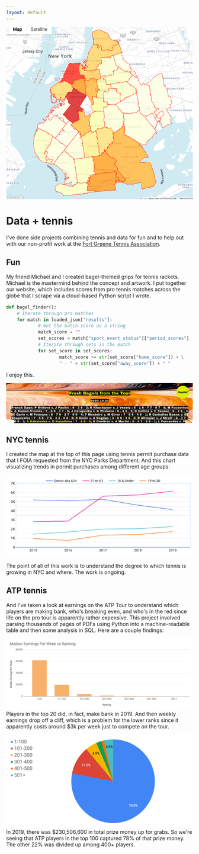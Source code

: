 ```yaml
---
layout: default
---
```


![Brooklyn tennis permits](https://github.com/seeess1/seeess1.github.io/raw/master/assets/images/brooklyn-permits.png)


# Data + tennis

I've done side projects combining tennis and data for fun and to help out with our non-profit work at the [Fort Greene Tennis Association](http://www.fortgreenetennis.org/). 

## Fun

My friend Michael and I created bagel-themed grips for tennis rackets. Michael is the mastermind behind the concept and artwork. I put together our website, which includes scores from pro tennis matches across the globe that I scrape via a cloud-based Python script I wrote. 

```python
def bagel_finder():
    # Iterate through pro matches
    for match in loaded_json["results"]:                
            # Get the match score as a string
            match_score = ""
            set_scores = match["sport_event_status"]["period_scores"]
            # Iterate through sets in the match
            for set_score in set_scores:                
                    match_score += str(set_score["home_score"]) + \
                    " - " + str(set_score["away_score"]) + " "
```

I enjoy this.

![Bageled](https://github.com/seeess1/seeess1.github.io/raw/master/assets/images/bageled.png)

## NYC tennis

I created the map at the top of this page using tennis permit purchase data that I FOIA requested from the NYC Parks Department. And this chart visualizing trends in permit purchases among different age groups:

![Tennis permits age groups](https://github.com/seeess1/seeess1.github.io/raw/master/assets/images/permits-age.png)

The point of all of this work is to understand the degree to which tennis is growing in NYC and where. The work is ongoing.

## ATP tennis

And I've taken a look at earnings on the ATP Tour to understand which players are making bank, who's breaking even, and who's in the red since life on the pro tour is apparently rather expensive. This project involved parsing thousands of pages of PDFs using Python into a machine-readable table and then some analysis in SQL. Here are a couple findings:

![Ranking groups](https://github.com/seeess1/seeess1.github.io/raw/master/assets/images/ranking-groups.png)
Players in the top 20 did, in fact, make bank in 2019. And then weekly earnings drop off a cliff, which is a problem for the lower ranks since it apparently costs around $3k per week just to compete on the tour.

![Pie of earnings](https://github.com/seeess1/seeess1.github.io/raw/master/assets/images/pie-earnings.png)
In 2019, there was $230,506,600 in total prize money up for grabs. So we're seeing that ATP players in the top 100 captured 78% of that prize money. The other 22% was divided up among 400+ players.